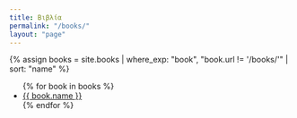 ```yaml
---
title: Βιβλία
permalink: "/books/"
layout: "page"
---
```


{% assign books = site.books | where_exp: "book", "book.url != '/books/'" | sort: "name" %}
<ul>
{% for book in books %}
  <li>
    <a href="{{ book.url }}?{{ book.name }}">{{ book.name }}</a>
  </li>
{% endfor %}
</ul>
